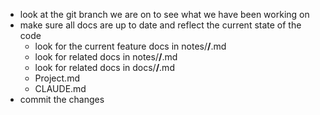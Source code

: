 - look at the git branch we are on to see what we have been working on
- make sure all docs are up to date and reflect the current state of the code
  - look for the current feature docs in notes/**/**.md
  - look for related docs in notes/**/**.md
  - look for related docs in docs/**/**.md
  - Project.md
  - CLAUDE.md
- commit the changes
